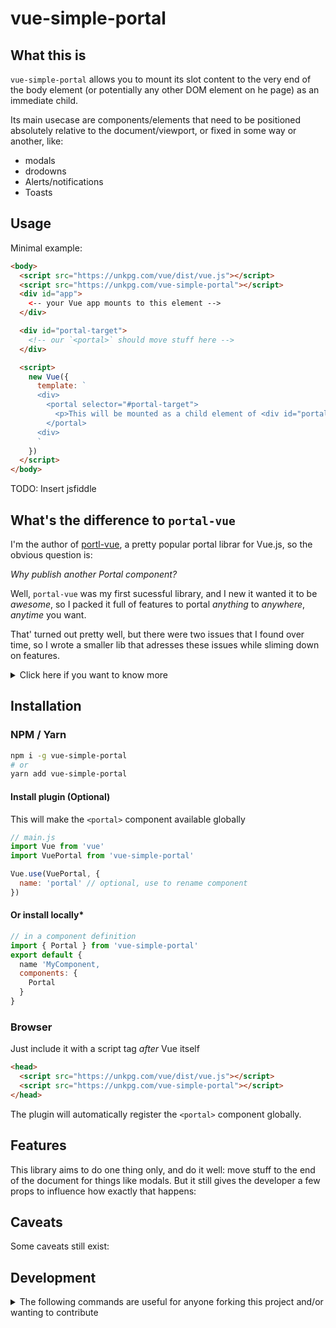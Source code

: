# vue-simple-portal

<!-- markdownlint-disable MD025 MD033 -->

## What this is

`vue-simple-portal` allows you to mount its slot content to the very end of the body element (or potentially any other DOM element on he page) as an immediate child.

Its main usecase are components/elements that need to be positioned absolutely relative to the document/viewport, or fixed in some way or another, like:

* modals
* drodowns
* Alerts/notifications
* Toasts

## Usage

Minimal example:

```html
<body>
  <script src="https://unkpg.com/vue/dist/vue.js"></script>
  <script src="https://unkpg.com/vue-simple-portal"></script>
  <div id="app">
    <-- your Vue app mounts to this element -->
  </div>

  <div id="portal-target">
    <!-- our `<portal>` should move stuff here -->
  </div>

  <script>
    new Vue({
      template: `
      <div>
        <portal selector="#portal-target">
          <p>This will be mounted as a child element of <div id="portal-parget"> instead of somehwere inside the child tree of <div id="app">
        </portal>
      <div>
      `
    })
  </script>
</body>
```

TODO: Insert jsfiddle

## What's the difference to `portal-vue`

I'm the author of [portl-vue](https://github.com/LinusBorg/portal-vue), a pretty popular portal librar for Vue.js, so the obvious question is:

_Why publish another Portal component?_

Well, `portal-vue` was my first sucessful library, and I new it wanted it to be _awesome_, so I packed it full of features to portal _anything_ to _anywhere_, _anytime_ you want.

That' turned out pretty well, but there were two issues that I found over time, so I wrote a smaller lib that adresses these issues while sliming down on features.

<details>
  <summary>
    Click here if you want to know more
  </summary>

### Drawbacks of `portal-vue`

1. Useless Features: As far as I could tell, people didn't really use most of the features. For most people, this lib solved one problem: Moving stuff to the very end of the `<body>` element so they could properly style and position their modals and similar components. For them, portal-vue comes with a lot of extra pounds that they don't need.
2. The approach that I chose to make the portal-ing work cme with some caveats - the most severe being that, it broke the `$parent <-> $children` chain between the host component and the children that were moved. That also means a couple of things that rely on this chain internally don't work as expected, for example:
    * `provide/inject`
    * `<route-view>`

### A solution to these drawbacks

So I experimented a little and came up with this library here, which solves these two things for the majority of users:

1. It only does one thing, and does it well: It moves stuff to the end of the document. And it's much lighter for this reason.
2. It keeps the `$parent <-> $children`chain intact, so most of the existing caveats of `portal-vue` are gone.

### When to use which

* Use `vue-simple-portal` when you want to move stuff to the end of the document only.
* Use `portal-vue` when you want to do more edge-case things, i.e. move stuff around to anywhere *within* our existing app, like the header component area etc.

</details>

## Installation

### NPM / Yarn

```bash
npm i -g vue-simple-portal
# or
yarn add vue-simple-portal
```

#### Install plugin (Optional)

This will make the `<portal>` component available globally

```javascript
// main.js
import Vue from 'vue'
import VuePortal from 'vue-simple-portal'

Vue.use(VuePortal, {
  name: 'portal' // optional, use to rename component
})
```

#### Or install locally*

```javascript
// in a component definition
import { Portal } from 'vue-simple-portal'
export default {
  name 'MyComponent,
  components: {
    Portal
  }
}
```

### Browser

Just include it with a script tag *after* Vue itself

```html
<head>
  <script src="https://unkpg.com/vue/dist/vue.js"></script>
  <script src="https://unkpg.com/vue-simple-portal"></script>
</head>
```

The plugin will automatically register the `<portal>` component globally.

## Features

This library aims to do one thing only, and do it well: move stuff to the end of the document for things like modals. But it still gives the developer a few props to influence how exactly that happens:

## Caveats

Some caveats still exist:

## Development

<details>
  <summary>
  The following commands are useful for anyone forking this project and/or wanting to contribute
  </summary>

### Project setup

```bash
yarn install
```

### Compiles and hot-reloads for development

```bash
yarn run serve
```

### Compiles and minifies for production

```bash
yarn run build
```

### Lints and fixes files

```bash
yarn run lint
```

### Run the tests

```bash
yarn run test
```

### Run your end-to-end tests

```bash
yarn run test:e2e
```

### Run your unit tests

```bash
yarn run test:unit
```

### Customize configuration

This project is based on Vue CLI, so see [Configuration Reference](https://cli.vuejs.org/config/) of Vue CLI for further details.
</details>